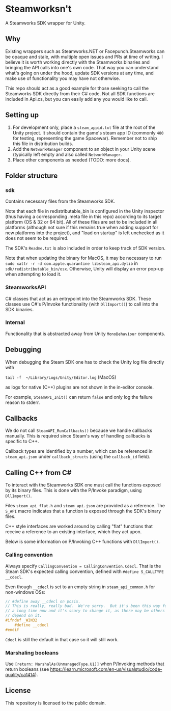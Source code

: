 # Steamworksn't

A Steamworks SDK wrapper for Unity.

## Why

Existing wrappers such as Steamworks.NET or Facepunch.Steamworks can be opaque and stale, with multiple open issues and PRs at time of writing. I believe it is worth working directly with the Steamworks binaries and bringing the API calls into one's own code. That way you can understand what's going on under the hood, update SDK versions at any time, and make use of functionality you may have not otherwise.

This repo should act as a good example for those seeking to call the Steamworks SDK directly from their C# code. Not all SDK functions are included in Api.cs, but you can easily add any you would like to call.

## Setting up

1. For development only, place a `steam_appid.txt` file at the root of the Unity project. It should contain the game's steam app ID (commonly `480` for testing, representing the game Spacewar). Remember not to ship this file in distribution builds.
2. Add the `NetworkManager` component to an object in your Unity scene (typically left empty and also called `NetworkManager`.
3. Place other components as needed (TODO: more docs).

## Folder structure

### sdk

Contains necessary files from the Steamworks SDK.

Note that each file in redistributable_bin is configured in the Unity inspector (thus having a corresponding .meta file in this repo) according to its target platform (OS & 32 or 64 bit). All of these files are set to be included in all platforms (although not sure if this remains true when adding support for new platforms into the project), and "load on startup" is left unchecked as it does not seem to be required.

The SDK's `Readme.txt` is also included in order to keep track of SDK version.

Note that when updating the binary for MacOS, it may be necessary to run `sudo xattr -r -d com.apple.quarantine libsteam_api.dylib` in `sdk/redistributable_bin/osx`. Otherwise, Unity will display an error pop-up when attempting to load it.

### SteamworksAPI

C# classes that act as an entrypoint into the Steamworks SDK. These classes use C#'s P/Invoke functionality (with `DllImport()`) to call into the SDK binaries.

### Internal

Functionality that is abstracted away from Unity `MonoBehaviour` components.

## Debugging

When debugging the Steam SDK one has to check the Unity log file directly with

`tail -f  ~/Library/Logs/Unity/Editor.log` (MacOS)

as logs for native (C++) plugins are not shown in the in-editor console.

For example, `SteamAPI_Init()` can return `false` and only log the failure reason to stderr.

## Callbacks

We do not call `SteamAPI_RunCallbacks()` because we handle callbacks manually. This is required since Steam's way of handling callbacks is specific to C++.

Callback types are identified by a number, which can be referenced in `steam_api.json` under `callback_structs` (using the `callback_id` field).

## Calling C++ from C#

To interact with the Steamworks SDK one must call the functions exposed by its binary files. This is done with the P/Invoke paradigm, using `DllImport()`.

Files `steam_api_flat.h` and `steam_api.json` are provided as a reference. The `S_API` macro indicates that a function is exposed through the SDK's binary files.

C++ style interfaces are worked around by calling "flat" functions that receive a reference to an existing interface, which they act upon.

Below is some information on P/Invoking C++ functions with `DllImport()`.

### Calling convention

Always specify `CallingConvention = CallingConvention.Cdecl`. That is the Steam SDK's expected calling convention, defined with `#define S_CALLTYPE __cdecl`.

Even though `__cdecl` is set to an empty string in `steam_api_common.h` for non-windows OSs:

```C++
// #define away __cdecl on posix.
// This is really, really bad.  We're sorry.  But it's been this way for
// a long time now and it's scary to change it, as there may be others that
// depend on it.
#ifndef _WIN32
	#define __cdecl
#endif
```

`Cdecl` is still the default in that case so it will still work.

### Marshaling booleans

Use `[return: MarshalAs(UnmanagedType.U1)]` when P/Invoking methods that return booleans (see https://learn.microsoft.com/en-us/visualstudio/code-quality/ca1414).

## License

This repository is licensed to the public domain.

